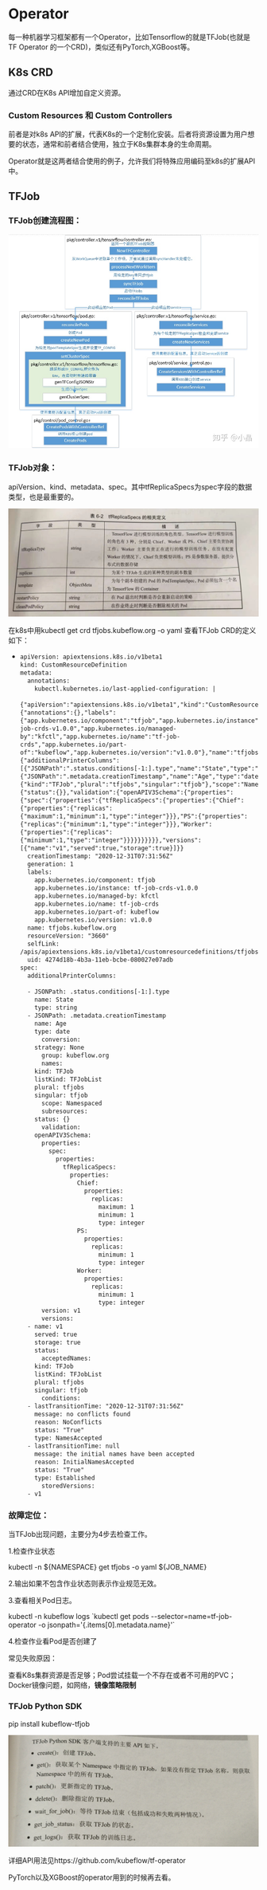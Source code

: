 # Operator

每一种机器学习框架都有一个Operator，比如Tensorflow的就是TFJob(也就是TF Operator 的一个CRD)，类似还有PyTorch,XGBoost等。

## K8s CRD

通过CRD在K8s API增加自定义资源。

### Custom Resources 和 Custom Controllers

前者是对k8s API的扩展，代表K8s的一个定制化安装。后者将资源设置为用户想要的状态，通常和前者结合使用，独立于K8s集群本身的生命周期。

Operator就是这两者结合使用的例子，允许我们将特殊应用编码至k8s的扩展API中。



## TFJob

### TFJob创建流程图：

!["image"](https://github.com/JesseStutler/technical-support/blob/master/assets/KF/KFOp1.jpg?raw=true)

### TFJob对象：

apiVersion、kind、metadata、spec。其中tfReplicaSpecs为spec字段的数据类型，也是最重要的。

![img](https://github.com/JesseStutler/technical-support/blob/master/assets/KF/KFOp2.jpg?raw=true)

在k8s中用kubectl get crd tfjobs.kubeflow.org -o yaml 查看TFJob CRD的定义如下：

  - ```
    apiVersion: apiextensions.k8s.io/v1beta1
    kind: CustomResourceDefinition
    metadata:
      annotations:
        kubectl.kubernetes.io/last-applied-configuration: |
          {"apiVersion":"apiextensions.k8s.io/v1beta1","kind":"CustomResourceDefinition","metadata":{"annotations":{},"labels":{"app.kubernetes.io/component":"tfjob","app.kubernetes.io/instance":"tf-job-crds-v1.0.0","app.kubernetes.io/managed-by":"kfctl","app.kubernetes.io/name":"tf-job-crds","app.kubernetes.io/part-of":"kubeflow","app.kubernetes.io/version":"v1.0.0"},"name":"tfjobs.kubeflow.org"},"spec":{"additionalPrinterColumns":[{"JSONPath":".status.conditions[-1:].type","name":"State","type":"string"},{"JSONPath":".metadata.creationTimestamp","name":"Age","type":"date"}],"group":"kubeflow.org","names":{"kind":"TFJob","plural":"tfjobs","singular":"tfjob"},"scope":"Namespaced","subresources":{"status":{}},"validation":{"openAPIV3Schema":{"properties":{"spec":{"properties":{"tfReplicaSpecs":{"properties":{"Chief":{"properties":{"replicas":{"maximum":1,"minimum":1,"type":"integer"}}},"PS":{"properties":{"replicas":{"minimum":1,"type":"integer"}}},"Worker":{"properties":{"replicas":{"minimum":1,"type":"integer"}}}}}}}}}},"versions":[{"name":"v1","served":true,"storage":true}]}}
      creationTimestamp: "2020-12-31T07:31:56Z"
      generation: 1
      labels:
        app.kubernetes.io/component: tfjob
        app.kubernetes.io/instance: tf-job-crds-v1.0.0
        app.kubernetes.io/managed-by: kfctl
        app.kubernetes.io/name: tf-job-crds
        app.kubernetes.io/part-of: kubeflow
        app.kubernetes.io/version: v1.0.0
      name: tfjobs.kubeflow.org
      resourceVersion: "3660"
      selfLink: /apis/apiextensions.k8s.io/v1beta1/customresourcedefinitions/tfjobs.kubeflow.org
      uid: 4274d18b-4b3a-11eb-bcbe-080027e07adb
    spec:
      additionalPrinterColumns:
    
      - JSONPath: .status.conditions[-1:].type
        name: State
        type: string
      - JSONPath: .metadata.creationTimestamp
        name: Age
        type: date
          conversion:
        strategy: None
          group: kubeflow.org
          names:
        kind: TFJob
        listKind: TFJobList
        plural: tfjobs
        singular: tfjob
          scope: Namespaced
          subresources:
        status: {}
          validation:
        openAPIV3Schema:
          properties:
            spec:
              properties:
                tfReplicaSpecs:
                  properties:
                    Chief:
                      properties:
                        replicas:
                          maximum: 1
                          minimum: 1
                          type: integer
                    PS:
                      properties:
                        replicas:
                          minimum: 1
                          type: integer
                    Worker:
                      properties:
                        replicas:
                          minimum: 1
                          type: integer
          version: v1
          versions:
      - name: v1
        served: true
        storage: true
        status:
          acceptedNames:
        kind: TFJob
        listKind: TFJobList
        plural: tfjobs
        singular: tfjob
          conditions:
      - lastTransitionTime: "2020-12-31T07:31:56Z"
        message: no conflicts found
        reason: NoConflicts
        status: "True"
        type: NamesAccepted
      - lastTransitionTime: null
        message: the initial names have been accepted
        reason: InitialNamesAccepted
        status: "True"
        type: Established
          storedVersions:
      - v1
    ```

    

### 故障定位：

当TFJob出现问题，主要分为4步去检查工作。

1.检查作业状态

kubectl -n ${NAMESPACE} get tfjobs -o yaml ${JOB_NAME}

2.输出如果不包含作业状态则表示作业规范无效。

3.查看相关Pod日志。

kubectl -n kubeflow logs \`kubectl get pods --selector=name=tf-job-operator -o jsonpath='{.items[0].metadata.name}'\`

4.检查作业看Pod是否创建了

常见失败原因：

查看K8s集群资源是否足够；Pod尝试挂载一个不存在或者不可用的PVC；Docker镜像问题，如网络，**镜像策略限制**

### TFJob Python SDK

pip install kubeflow-tfjob

![img](https://github.com/JesseStutler/technical-support/blob/master/assets/KF/KFOp3.jpg?raw=true)

详细API用法见https://github.com/kubeflow/tf-operator



PyTorch以及XGBoost的operator用到的时候再去看。